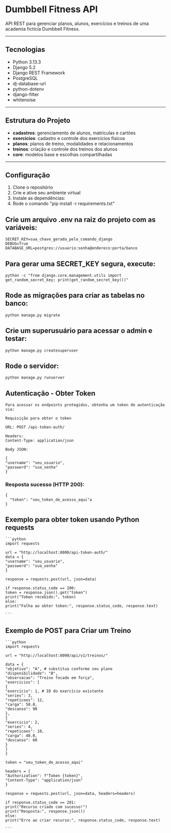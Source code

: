 # Dumbbell Fitness API

API REST para gerenciar planos, alunos, exercícios e treinos de uma academia fictícia Dumbbell Fitness.

---

## Tecnologias

- Python 3.13.3
- Django 5.2
- Django REST Framework
- PostgreSQL
- dj-database-url
- python-dotenv
- django-filter
- whitenoise

---

## Estrutura do Projeto

- **cadastros**: gerenciamento de alunos, matrículas e cartões
- **exercicios**: cadastro e controle dos exercícios físicos
- **planos**: planos de treino, modalidades e relacionamentos
- **treinos**: criação e controle dos treinos dos alunos
- **core**: modelos base e escolhas compartilhadas

---

## Configuração

1. Clone o repositório
2. Crie e ative seu ambiente virtual
3. Instale as dependências:
4. Rode o comando "pip install -r requirements.txt"

## Crie um arquivo .env na raiz do projeto com as variáveis:

    SECRET_KEY=sua_chave_gerada_pelo_comando_django
    DEBUG=True
    DATABASE_URL=postgres://usuario:senha@endereco:porta/banco

## Para gerar uma SECRET_KEY segura, execute:

    python -c "from django.core.management.utils import get_random_secret_key; print(get_random_secret_key())"

## Rode as migrações para criar as tabelas no banco:

    python manage.py migrate

## Crie um superusuário para acessar o admin e testar:

    python manage.py createsuperuser

## Rode o servidor:

    python manage.py runserver

## Autenticação - Obter Token

    Para acessar os endpoints protegidos, obtenha um token de autenticação via:

    Requisição para obter o token

    URL: POST /api-token-auth/

    Headers:
    Content-Type: application/json

    Body JSON:

    {
    "username": "seu_usuario",
    "password": "sua_senha"
    }

### Resposta sucesso (HTTP 200):

    {
      "token": "seu_token_de_acesso_aqui"a
    }

## Exemplo para obter token usando Python requests

    ```python
    import requests

    url = "http://localhost:8000/api-token-auth/"
    data = {
    "username": "seu_usuario",
    "password": "sua_senha"
    }

    response = requests.post(url, json=data)

    if response.status_code == 200:
    token = response.json().get("token")
    print("Token recebido:", token)
    else:
    print("Falha ao obter token:", response.status_code, response.text)

    ```

## Exemplo de POST para Criar um Treino

    ```python
    import requests

    url = "http://localhost:8000/api/v1/treinos/"

    data = {
    "objetivo": "A", # substitua conforme seu plano
    "disponibilidade": "B",
    "observacao": "Treino focado em força",
    "exercicios": [
    {
    "exercicio": 1, # ID do exercício existente
    "series": 3,
    "repeticoes": 12,
    "carga": 50.0,
    "descanso": 90
    },
    {
    "exercicio": 2,
    "series": 4,
    "repeticoes": 10,
    "carga": 40.0,
    "descanso": 60
    }
    ]
    }

    token = "seu_token_de_acesso_aqui"

    headers = {
    "Authorization": f"Token {token}",
    "Content-Type": "application/json"
    }

    response = requests.post(url, json=data, headers=headers)

    if response.status_code == 201:
    print("Recurso criado com sucesso!")
    print("Resposta:", response.json())
    else:
    print("Erro ao criar recurso:", response.status_code, response.text)

    ```
